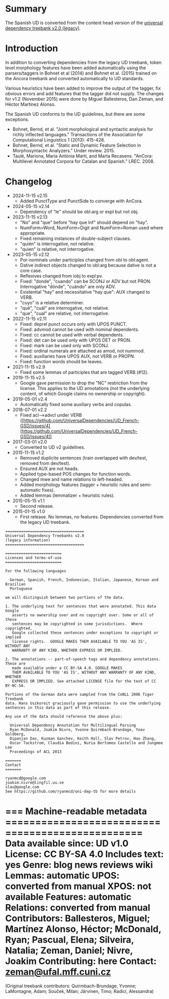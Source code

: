 # Summary

The Spanish UD is converted from the content head version of the [universal
dependency treebank v2.0 (legacy)](https://github.com/ryanmcd/uni-dep-tb).


# Introduction

In addition to converting dependencies from the legacy UD treebank, token level morphology features have been added
automatically using the parsers/taggers in Bohnet et al (2014) and Bohnet et al. (2015) trained on the Ancora
treebank and converted automatically to UD standards.

Various heuristics have been added to improve the output of the tagger, fix obvious errors and add features that
the tagger did not supply. The changes for v1.2 (November 2015) were done by Miguel Ballesteros, Dan Zeman, and
Héctor Martínez Alonso.

The Spanish UD conforms to the UD guidelines, but there are some exceptions.

* Bohnet, Bernd, et al. "Joint morphological and syntactic analysis for richly inflected languages."
  Transactions of the Association for Computational Linguistics 1 (2013): 415-428.
* Bohnet, Bernd, et al. "Static and Dynamic Feature Selection in Morphosyntactic Analyzers." Under review. 2015.
* Taulé, Mariona, Maria Antònia Martí, and Marta Recasens.
  "AnCora: Multilevel Annotated Corpora for Catalan and Spanish." LREC. 2008.


# Changelog

* 2024-11-15 v2.15
  * Added PunctType and PunctSide to converge with AnCora.
* 2024-05-15 v2.14
  * Dependency of "le" should be obl:arg or expl but not obj.
* 2023-11-15 v2.13
  * "No" and "que" before "hay que Inf" should depend on "hay".
  * NumForm=Word, NumForm=Digit and NumForm=Roman used where appropriate.
  * Fixed remaining instances of double-subject clauses.
  * "quién" is interrogative, not relative.
  * "quien" is relative, not interrogative.
* 2023-05-15 v2.12
  * Por-nominals under participles changed from obl to obl:agent.
  * Dative indirect objects changed to obl:arg because dative is not a core case.
  * Reflexives changed from iobj to expl:pv.
  * Fixed: "donde", "cuando" can be SCONJ or ADV but not PRON. Interrogative "dónde", "cuándo" are only ADV.
  * Existential "hay" and necessitative "hay que": AUX changed to VERB.
  * "cuyo" is a relative determiner.
  * "qué", "cuál" are interrogative, not relative.
  * "que", "cual" are relative, not interrogative.
* 2022-11-15 v2.11
  * Fixed: deprel punct occurs only with UPOS PUNCT.
  * Fixed: advmod cannot be used with nominal dependents.
  * Fixed: cc cannot be used with verbal dependents.
  * Fixed: det can be used only with UPOS DET or PRON.
  * Fixed: mark can be used only with SCONJ.
  * Fixed: ordinal numerals are attached as amod, not nummod.
  * Fixed: auxiliaries have UPOS AUX, not VERB or PROPN.
  * Fixed: function words should be leaves.
* 2021-11-15 v2.9
  * Fixed some lemmas of participles that are tagged VERB (#12).
* 2019-11-15 v2.5
  * Google gave permission to drop the "NC" restriction from the license.
    This applies to the UD annotations (not the underlying content, of which Google claims no ownership or copyright).
* 2019-05-01 v2.4
  * Automatically fixed some auxiliary verbs and copulas.
* 2018-07-01 v2.2
  * Fixed acl--&gt;advcl under VERB ([https://github.com/UniversalDependencies/UD_French-GSD/issues/4](https://github.com/UniversalDependencies/UD_French-GSD/issues/4))
* 2017-03-01 v2.0
  * Converted to UD v2 guidelines.
* 2015-11-15 v1.2
  * Removed duplicite sentences (train overlapped with dev/test, removed from dev/test).
  * Ensured AUX are not heads.
  * Applied type-based POS changes for function words.
  * Changed mwe and name relations to left-headed.
  * Added morphology features (tagger + heuristic rules and semi-automatic fixes).
  * Added lemmas (lemmatizer + heuristic rules).
* 2015-05-15 v1.1
  * Second release.
* 2015-01-15 v1.0
  * First release. No lemmas, no features. Dependencies converted from the legacy UD treebank.



```
===================================
Universal Dependency Treebanks v2.0
(legacy information)
===================================

=========================
Licenses and terms-of-use
=========================

For the following languages

  German, Spanish, French, Indonesian, Italian, Japanese, Korean and Brazilian
  Portuguese

we will distinguish between two portions of the data.

1. The underlying text for sentences that were annotated. This data Google
   asserts no ownership over and no copyright over. Some or all of these
   sentences may be copyrighted in some jurisdictions.  Where copyrighted,
   Google collected these sentences under exceptions to copyright or implied
   license rights.  GOOGLE MAKES THEM AVAILABLE TO YOU 'AS IS', WITHOUT ANY
   WARRANTY OF ANY KIND, WHETHER EXPRESS OR IMPLIED.

2. The annotations -- part-of-speech tags and dependency annotations. These are
   made available under a CC BY-SA 4.0. GOOGLE MAKES
   THEM AVAILABLE TO YOU 'AS IS', WITHOUT ANY WARRANTY OF ANY KIND, WHETHER
   EXPRESS OR IMPLIED. See attached LICENSE file for the text of CC BY-NC-SA.

Portions of the German data were sampled from the CoNLL 2006 Tiger Treebank
data. Hans Uszkoreit graciously gave permission to use the underlying
sentences in this data as part of this release.

Any use of the data should reference the above plus:

  Universal Dependency Annotation for Multilingual Parsing
  Ryan McDonald, Joakim Nivre, Yvonne Quirmbach-Brundage, Yoav Goldberg,
  Dipanjan Das, Kuzman Ganchev, Keith Hall, Slav Petrov, Hao Zhang,
  Oscar Tackstrom, Claudia Bedini, Nuria Bertomeu Castello and Jungmee Lee
  Proceedings of ACL 2013

=======
Contact
=======

ryanmcd@google.com
joakim.nivre@lingfil.uu.se
slav@google.com
See https://github.com/ryanmcd/uni-dep-tb for more details
```


=== Machine-readable metadata =================================================
Data available since: UD v1.0
License: CC BY-SA 4.0
Includes text: yes
Genre: blog news reviews wiki
Lemmas: automatic
UPOS: converted from manual
XPOS: not available
Features: automatic
Relations: converted from manual
Contributors: Ballesteros, Miguel; Martínez Alonso, Héctor; McDonald, Ryan; Pascual, Elena; Silveira, Natalia; Zeman, Daniel; Nivre, Joakim
Contributing: here
Contact: zeman@ufal.mff.cuni.cz
===============================================================================
(Original treebank contributors: Quirmbach-Brundage, Yvonne; LaMontagne, Adam; Souček, Milan; Järvinen, Timo; Radici, Alessandra)
